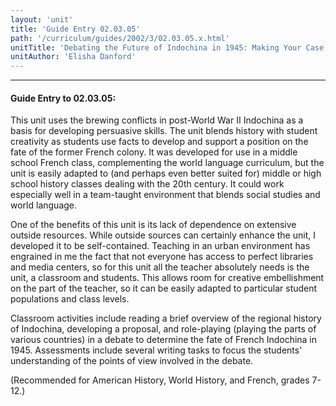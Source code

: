 ```yaml
---
layout: 'unit'
title: 'Guide Entry 02.03.05'
path: '/curriculum/guides/2002/3/02.03.05.x.html'
unitTitle: 'Debating the Future of Indochina in 1945: Making Your Case'
unitAuthor: 'Elisha Danford'
---
```


<body>
<hr/>
 <h4>
  Guide Entry to 02.03.05:
 </h4>
 <p>
  This unit uses the brewing conflicts in post-World War II Indochina as a basis for developing persuasive skills. The unit blends history with student creativity as students use facts to develop and support a position on the fate of the former French colony. It was developed for use in a middle school French class, complementing the world language curriculum, but the unit is easily adapted to (and perhaps even better suited for) middle or high school history classes dealing with the 20th century. It could work especially well in a team-taught environment that blends social studies and world language.
 </p>
<p>
  One of the benefits of this unit is its lack of dependence on extensive outside resources. While outside sources can certainly enhance the unit, I developed it to be self-contained. Teaching in an urban environment has engrained in me the fact that not everyone has access to perfect libraries and media centers, so for this unit all the teacher absolutely needs is the unit, a classroom and students. This allows room for creative embellishment on the part of the teacher, so it can be easily adapted to particular student populations and class levels.
 </p>
<p>
  Classroom activities include reading a brief overview of the regional history of Indochina, developing a proposal, and role-playing (playing the parts of various countries) in a debate to determine the fate of French Indochina in 1945. Assessments include several writing tasks to focus the students' understanding of the points of view involved in the debate.
 </p>
<p>
  (Recommended for American History, World History, and French, grades 7-12.)
 </p>

</body>
